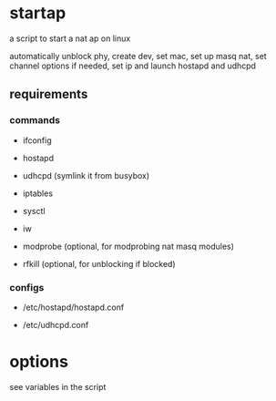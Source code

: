 # startap

a script to start a nat ap on linux

automatically unblock phy, create dev, set mac, set up masq nat, set channel options if needed, set ip and launch hostapd and udhcpd

## requirements

### commands

* ifconfig

* hostapd

* udhcpd (symlink it from busybox)

* iptables

* sysctl

* iw

* modprobe (optional, for modprobing nat masq modules)

* rfkill (optional, for unblocking if blocked)

### configs

* /etc/hostapd/hostapd.conf

* /etc/udhcpd.conf

# options

see variables in the script
